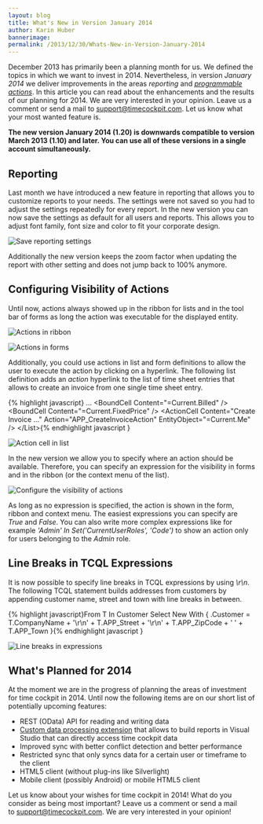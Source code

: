 ```yaml
---
layout: blog
title: What's New in Version January 2014
author: Karin Huber
bannerimage: 
permalink: /2013/12/30/Whats-New-in-Version-January-2014
---
```


<p xmlns="http://www.w3.org/1999/xhtml">December 2013 has primarily been a planning month for us. We defined the topics in which we want to invest in 2014. Nevertheless, in version <em>January 2014</em> we deliver improvements in the areas <em>reporting</em> and <em><a href="http://help.timecockpit.com/?topic=html/d11350b0-c965-47bf-8166-5ceda1541dee.htm" target="_blank">programmable actions</a></em>. In this article you can read about the enhancements and the results of our planning for 2014. We are very interested in your opinion. Leave us a comment or send a mail to <a href="mailto:support@timecockpit.com" target="_blank">support@timecockpit.com</a>. Let us know what your most wanted feature is.</p><p xmlns="http://www.w3.org/1999/xhtml">
  <strong>The new version January 2014 (1.20) is downwards compatible to version March 2013 (1.10) and later. You can use all of these versions in a single account simultaneously.</strong>
</p><h2 xmlns="http://www.w3.org/1999/xhtml">Reporting</h2><p xmlns="http://www.w3.org/1999/xhtml">Last month we have introduced a new feature in reporting that allows you to customize reports to your needs. The settings were not saved so you had to adjust the settings repeatedly for every report. In the new version you can now save the settings as default for all users and reports. This allows you to adjust font family, font size and color to fit your corporate design.</p><p xmlns="http://www.w3.org/1999/xhtml">
  <img src="{{site.baseurl}}/images/blog/2013/12/save-reporting-settings.png" alt="Save reporting settings" title="Save reporting settings" />
</p><p xmlns="http://www.w3.org/1999/xhtml">Additionally the new version keeps the zoom factor when updating the report with other setting and does not jump back to 100% anymore.</p><h2 xmlns="http://www.w3.org/1999/xhtml">Configuring Visibility of Actions</h2><p xmlns="http://www.w3.org/1999/xhtml">Until now, actions always showed up in the ribbon for lists and in the tool bar of forms as long the action was executable for the displayed entity.</p><p xmlns="http://www.w3.org/1999/xhtml">
  <img src="{{site.baseurl}}/images/blog/2013/12/actions-in-ribbon.png" alt="Actions in ribbon" title="Actions in ribbon" />
</p><p xmlns="http://www.w3.org/1999/xhtml">
  <img src="{{site.baseurl}}/images/blog/2013/12/actions-in-forms.png" alt="Actions in forms" title="Actions in forms" />
</p><p xmlns="http://www.w3.org/1999/xhtml">Additionally, you could use actions in list and form definitions to allow the user to execute the action by clicking on a hyperlink. The following list definition adds an <em>action</em> hyperlink to the list of time sheet entries that allows to create an invoice from one single time sheet entry.</p>{% highlight javascript}    ...&#xA;    &lt;BoundCell Content=&quot;=Current.Billed&quot; /&gt;&#xA;    &lt;BoundCell Content=&quot;=Current.FixedPrice&quot; /&gt;&#xA;    &lt;ActionCell Content=&quot;Create Invoice ...&quot; Action=&quot;APP_CreateInvoiceAction&quot; EntityObject=&quot;=Current.Me&quot; /&gt;&#xA;&lt;/List&gt;{% endhighlight javascript }<p xmlns="http://www.w3.org/1999/xhtml">
  <img src="{{site.baseurl}}/images/blog/2013/12/action-cell.png" alt="Action cell in list" title="Action cell in list" />
</p><p xmlns="http://www.w3.org/1999/xhtml">In the new version we allow you to specify where an action should be available. Therefore, you can specify an expression for the visibility in forms and in the ribbon (or the context menu of the list).</p><p xmlns="http://www.w3.org/1999/xhtml">
  <img src="{{site.baseurl}}/images/blog/2013/12/configure-visibility-of-action.png" alt="Configure the visibility of actions" title="Configure the visibility of actions" />
</p><p xmlns="http://www.w3.org/1999/xhtml">As long as no expression is specified, the action is shown in the form, ribbon and context menu. The easiest expressions you can specify are <em>True</em> and <em>False</em>. You can also write more complex expressions like for example <em>'Admin' In Set('CurrentUserRoles', 'Code')</em> to show an action only for users belonging to the <em>Admin</em> role.</p><h2 xmlns="http://www.w3.org/1999/xhtml">Line Breaks in TCQL Expressions</h2><p xmlns="http://www.w3.org/1999/xhtml">It is now possible to specify line breaks in TCQL expressions by using <em>\r\n</em>. The following TCQL statement builds addresses from customers by appending customer name, street and town with line breaks in between.</p>{% highlight javascript}From T In Customer&#xA;Select New With&#xA;{&#xA;.Customer = T.CompanyName + '\r\n' + T.APP_Street + '\r\n' + T.APP_ZipCode + ' ' + T.APP_Town&#xA;}{% endhighlight javascript }<p xmlns="http://www.w3.org/1999/xhtml">
  <img src="{{site.baseurl}}/images/blog/2013/12/line-breaks-in-expressions.png" alt="Line breaks in expressions" title="Line breaks in expressions" />
</p><h2 xmlns="http://www.w3.org/1999/xhtml">What's Planned for 2014</h2><p xmlns="http://www.w3.org/1999/xhtml">At the moment we are in the progress of planning the areas of investment for time cockpit in 2014. Until now the following items are on our short list of potentially upcoming features:</p><ul xmlns="http://www.w3.org/1999/xhtml">
  <li>REST (OData) API for reading and writing data</li>
  <li>
    <a href="http://technet.microsoft.com/en-us/library/ms152816.aspx" target="_blank">Custom data processing extension</a> that allows to build reports in Visual Studio that can directly access time cockpit data</li>
  <li>Improved sync with better conflict detection and better performance</li>
  <li>Restricted sync that only syncs data for a certain user or timeframe to the client</li>
  <li>HTML5 client (without plug-ins like Silverlight)</li>
  <li>Mobile client (possibly Android) or mobile HTML5 client</li>
</ul><p xmlns="http://www.w3.org/1999/xhtml">Let us know about your wishes for time cockpit in 2014! What do you consider as being most important? Leave us a comment or send a mail to <a href="mailto:support@timecockpit.com" target="_blank">support@timecockpit.com</a>. We are very interested in your opinion!</p>